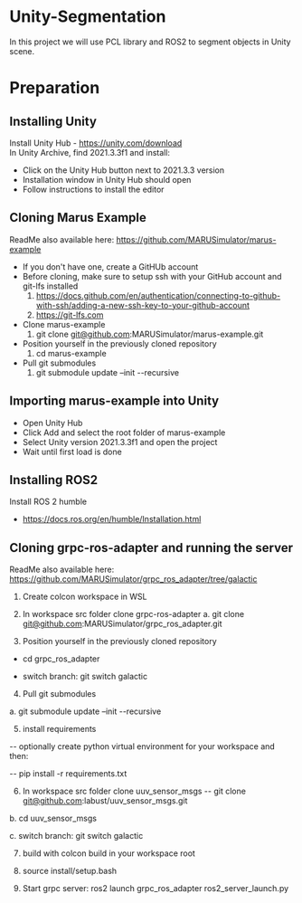 # Unity-Segmentation
In this project we will use PCL library and ROS2 to segment objects in Unity scene.
# Preparation
## Installing Unity <br/>
Install Unity Hub - https://unity.com/download <br/>
In Unity Archive, find 2021.3.3f1 and install: <br/>
  - Click on the Unity Hub button next to 2021.3.3 version <br/>
  - Installation window in Unity Hub should open <br/>
  - Follow instructions to install the editor <br/>
## Cloning Marus Example
ReadMe also available here: https://github.com/MARUSimulator/marus-example <br/>
- If you don't have one, create a GitHUb account <br/>
- Before cloning, make sure to setup ssh with your GitHub account and git-lfs installed <br/>
  1. https://docs.github.com/en/authentication/connecting-to-github-with-ssh/adding-a-new-ssh-key-to-your-github-account <br/>
  2. https://git-lfs.com <br/>
- Clone marus-example <br/>
  1. git clone git@github.com:MARUSimulator/marus-example.git <br/>
- Position yourself in the previously cloned repository <br/>
  1. cd marus-example <br/>
- Pull git submodules <br/>
  1. git submodule update –init --recursive <br/>
## Importing marus-example into Unity

 - Open Unity Hub <br/>
 - Click Add and select the root folder of marus-example <br/>
 - Select Unity version 2021.3.3f1 and open the project <br/>
 - Wait until first load is done <br/>

 ## Installing ROS2
 Install ROS 2 humble <br/>
 - https://docs.ros.org/en/humble/Installation.html <br/>

 ## Cloning grpc-ros-adapter and running the server 
 ReadMe also available here: https://github.com/MARUSimulator/grpc_ros_adapter/tree/galactic <br/>

1. Create colcon workspace in WSL <br/>

2. In workspace src folder clone grpc-ros-adapter a. git clone git@github.com:MARUSimulator/grpc_ros_adapter.git <br/>

3. Position yourself in the previously cloned repository <br/>
  - cd grpc_ros_adapter <br/>

  - switch branch: git switch galactic <br/>

4. Pull git submodules <br/>

a. git submodule update –init --recursive <br/>
 
5. install requirements <br/>

-- optionally create python virtual environment for your workspace and then: <br/>

-- pip install -r requirements.txt <br/>

6. In workspace src folder clone uuv_sensor_msgs
-- git clone git@github.com:labust/uuv_sensor_msgs.git <br/>

b. cd uuv_sensor_msgs <br/>

c. switch branch: git switch galactic <br/>

7. build with colcon build in your workspace root <br/>

8. source install/setup.bash <br/>

9. Start grpc server: ros2 launch grpc_ros_adapter ros2_server_launch.py <br/>
